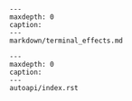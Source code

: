 ```{include} ../../README.md
```

```{toctree}
---
maxdepth: 0
caption:
---
markdown/terminal_effects.md
```

```{toctree}
---
maxdepth: 0
caption:
---
autoapi/index.rst
```